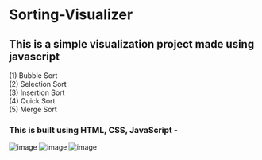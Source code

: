 # Sorting-Visualizer
## This is a simple visualization project made using javascript <br/>
(1) Bubble Sort <br/>
(2) Selection Sort <br/>
(3) Insertion Sort <br/>
(4) Quick Sort <br/>
(5) Merge Sort <br/>

### This is built using HTML, CSS, JavaScript - 
![image](https://user-images.githubusercontent.com/91247823/212292734-f92683f3-f23a-4d7b-8768-c4653fa40338.png)
![image](https://user-images.githubusercontent.com/91247823/212292935-e56603a5-f1bf-475d-87a3-d05a09bbf977.png)
![image](https://user-images.githubusercontent.com/91247823/212293142-6db23fab-bd34-4b04-9362-583e5ef2f2d0.png)

